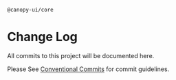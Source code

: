 `@canopy-ui/core`

# Change Log

All commits to this project will be documented here.

Please See [Conventional Commits](https://conventionalcommits.org) for commit guidelines.
